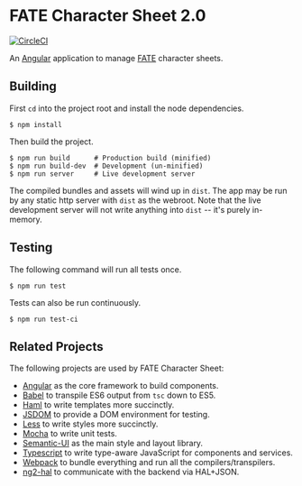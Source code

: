 # FATE Character Sheet 2.0

[![CircleCI][circleci-badge]][circleci-project]

An [Angular](https://angular.io/) application to manage [FATE](http://www.evilhat.com/home/fate-core/) character
sheets.

[circleci-badge]: https://circleci.com/gh/chrisbouchard/fate-charsheet-2.0.svg?style=svg&circle-token=ae901cc555d9bbb4a03f0262c2a150e918da42ed
[circleci-project]: https://circleci.com/gh/chrisbouchard/fate-charsheet-2.0

## Building

First `cd` into the project root and install the node dependencies.
```console
$ npm install
```

Then build the project.
```console
$ npm run build      # Production build (minified)
$ npm run build-dev  # Development (un-minified)
$ npm run server     # Live development server
```

The compiled bundles and assets will wind up in `dist`. The app may be run by any static http server with `dist` as the
webroot. Note that the live development server will not write anything into `dist` -- it's purely in-memory.

## Testing

The following command will run all tests once.
```console
$ npm run test
```

Tests can also be run continuously.
```console
$ npm run test-ci
```

## Related Projects

The following projects are used by FATE Character Sheet:

* [Angular](//github.com/angular/angular) as the core framework to build components.
* [Babel](//github.com/babel/babel) to transpile ES6 output from `tsc` down to ES5.
* [Haml](//github.com/haml/haml) to write templates more succinctly.
* [JSDOM](//github.com/tmpvar/jsdom) to provide a DOM environment for testing.
* [Less](//github.com/less/less.js) to write styles more succinctly.
* [Mocha](//github.com/mochajs/mocha) to write unit tests.
* [Semantic-UI](//github.com/Semantic-Org/Semantic-UI) as the main style and layout library.
* [Typescript](//github.com/Microsoft/TypeScript) to write type-aware JavaScript for components and services.
* [Webpack](//github.com/webpack/webpack) to bundle everything and run all the compilers/transpilers.
* [ng2-hal](//github.com/chrisbouchard/ng2-hal) to communicate with the backend via HAL+JSON.

